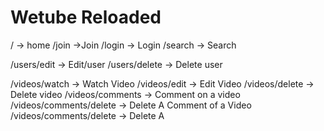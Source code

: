 # Wetube Reloaded

/ -> home
/join ->Join
/login -> Login
/search -> Search

/users/edit -> Edit/user
/users/delete -> Delete user

/videos/watch -> Watch Video
/videos/edit -> Edit Video
/videos/delete -> Delete video
/videos/comments -> Comment on a video
/videos/comments/delete -> Delete A Comment of a Video
/videos/comments/delete -> Delete A
